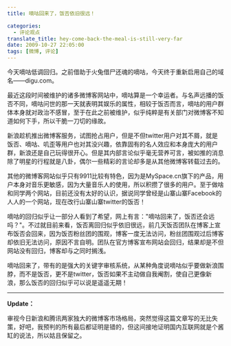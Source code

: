 ```yaml
---
title: 嘀咕回来了，饭否依旧很远！

categories:
  - 评论观点
translate_title: hey-come-back-the-meal-is-still-very-far
date: 2009-10-27 22:05:00
tags: [微博, 评论]
---
```


今天嘀咕低调回归。之前借助于火兔借尸还魂的嘀咕，今天终于重新启用自己的域名——digu.com。

最近这段时间被维护的诸多微博客网站中，嘀咕算是一个幸运者。与名声远播的饭否不同，嘀咕问世的那一天就表明其娱乐的属性，相较于饭否而言，嘀咕的用户群体本身就对政治不感冒，至于在此之前被维护，似乎纯粹是有关部门对微博客不知道如何下手，所以干脆一刀切的缘故。

新浪趁机推出微博客服务，试图抢占用户，但是不但twitter用户对其不屑，就是饭否、嘀咕、叽歪等用户也对其没兴趣，依靠固有的名人效应和本身庞大的用户群，新浪还是自己玩得很开心。但是其内部言论似乎毫无营养可言，被如推的消息除了明星的行程就是八卦，偶尔一些精彩的言论却多是从其他微博客转载过去的。

其他的微博客网站似乎只有9911比较有特色，因为是MySpace.cn旗下的产品，用户本身对音乐更敏感，因为大量音乐人的使用，所以积攒了很多的用户。至于做啥和同学两个网站，目前还没有太好的认识，据说同学曾经是山寨山寨Facebook的人人的一个网站，现在改行山寨山寨twitter的饭否！

嘀咕的回归似乎让一部分人看到了希望，网上有言："嘀咕回来了，饭否还会远吗？"。不过就目前来看，饭否离回归似乎依旧很远，前几天饭否团队在博客上宣布饭否会回来，因为饭否粉丝团的围观，博客一度无法访问，粉丝团围观过后博客却依旧无法访问，原因不言自明。团队在官方博客宣布网站会回归，结果却是不但网站没有回归，博客却与之同时搁浅。

嘀咕回来了，带有的是强大的关键字审核系统，从某种角度说嘀咕似乎要做新浪围脖，而不是饭否，更不是twitter，饭否如果不主动做自我阉割，使自己更像新浪，那么饭否的回归似乎可以说是遥遥无期！

---

**Update：**

审视今日新浪和腾讯两家独大的微博客市场格局，突然觉得这篇文章写的无比失策，好吧，我预判的所有最后都证明是错的，但这间接地证明国内互联网就是个酱缸的说法，所以姑且保留之。


